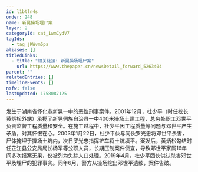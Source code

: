 ```yaml
---
id: l1btln4s
order: 248
name: 新晃操场埋尸案
layer: 2
categoryId: cat_1wmCydV7
tagIds:
  - tag_jKWvm6pa
aliases: []
titledLinks:
  - title: "相关链接: 新晃操场埋尸案"
    url: https://www.thepaper.cn/newsDetail_forward_5263404
parent: ""
relatedEntries: []
timelineEvents: []
nsfw: false
lastUpdated: 1758087125
---
```


发生于湖南省怀化市新晃一中的恶性刑事案件。2001年12月，杜少平（时任校长黄炳松外甥）承揽了新晃侗族自治县一中400米操场土建工程，总务处职工邓世平负责监督工程质量和安全。在施工过程中，杜少平因工程质量等问题与邓世平产生矛盾，对其怀恨在心。2003年1月22日，杜少平伙与同伙罗光忠将邓世平杀害，尸体掩埋于操场土坑内，次日罗光忠指挥铲车将土坑填平。案发后，黄炳松勾结时任芷江县公安局局长杨军等公职人员，长期压制案件侦查，导致邓世平家属16年间多次报案无果，仅被列为失踪人口处理。2019年4月，杜少平团伙供认杀害邓世平及埋尸的犯罪事实。同年6月，警方从操场挖出邓世平遗骸，案件告破。